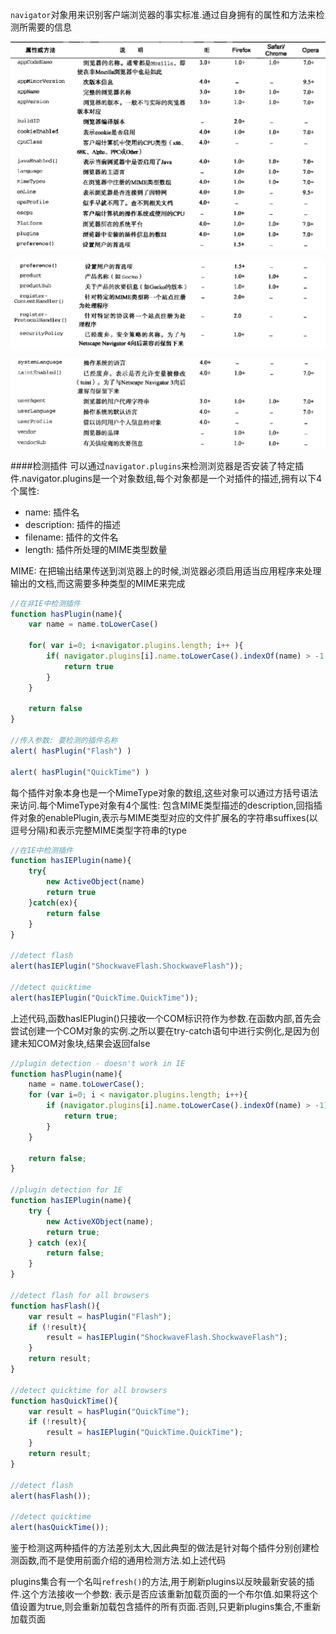 `navigator`对象用来识别客户端浏览器的事实标准.通过自身拥有的属性和方法来检测所需要的信息

![navigator](img/navigator1.png)

![navigator](img/navigator2.png)

![navigator](img/navigator3.png)

####检测插件
可以通过`navigator.plugins`来检测浏览器是否安装了特定插件.navigator.plugins是一个对象数组,每个对象都是一个对插件的描述,拥有以下4个属性:

- name: 插件名
- description: 插件的描述
- filename: 插件的文件名
- length: 插件所处理的MIME类型数量

MIME: 在把输出结果传送到浏览器上的时候,浏览器必须启用适当应用程序来处理输出的文档,而这需要多种类型的MIME来完成

```javascript
//在非IE中检测插件
function hasPlugin(name){
    var name = name.toLowerCase()

    for( var i=0; i<navigator.plugins.length; i++ ){
        if( navigator.plugins[i].name.toLowerCase().indexOf(name) > -1 ){
            return true
        }
    }

    return false
}

//传入参数: 要检测的插件名称
alert( hasPlugin("Flash") )

alert( hasPlugin("QuickTime") )
```

每个插件对象本身也是一个MimeType对象的数组,这些对象可以通过方括号语法来访问.每个MimeType对象有4个属性: 包含MIME类型描述的description,回指插件对象的enablePlugin,表示与MIME类型对应的文件扩展名的字符串suffixes(以逗号分隔)和表示完整MIME类型字符串的type

```javascript
//在IE中检测插件
function hasIEPlugin(name){
    try{
        new ActiveObject(name)
        return true
    }catch(ex){
        return false
    }
}

//detect flash
alert(hasIEPlugin("ShockwaveFlash.ShockwaveFlash"));

//detect quicktime
alert(hasIEPlugin("QuickTime.QuickTime"));
```

上述代码,函数hasIEPlugin()只接收一个COM标识符作为参数.在函数内部,首先会尝试创建一个COM对象的实例.之所以要在try-catch语句中进行实例化,是因为创建未知COM对象块,结果会返回false

```javascript
//plugin detection - doesn't work in IE
function hasPlugin(name){
    name = name.toLowerCase();
    for (var i=0; i < navigator.plugins.length; i++){
        if (navigator.plugins[i].name.toLowerCase().indexOf(name) > -1){
            return true;
        }
    }

    return false;
}        

//plugin detection for IE
function hasIEPlugin(name){
    try {
        new ActiveXObject(name);
        return true;
    } catch (ex){
        return false;
    }
}

//detect flash for all browsers
function hasFlash(){
    var result = hasPlugin("Flash");
    if (!result){
        result = hasIEPlugin("ShockwaveFlash.ShockwaveFlash");
    }
    return result;
}

//detect quicktime for all browsers
function hasQuickTime(){
    var result = hasPlugin("QuickTime");
    if (!result){
        result = hasIEPlugin("QuickTime.QuickTime");
    }
    return result;
}

//detect flash
alert(hasFlash());

//detect quicktime
alert(hasQuickTime());
```

鉴于检测这两种插件的方法差别太大,因此典型的做法是针对每个插件分别创建检测函数,而不是使用前面介绍的通用检测方法.如上述代码

plugins集合有一个名叫`refresh()`的方法,用于刷新plugins以反映最新安装的插件.这个方法接收一个参数: 表示是否应该重新加载页面的一个布尔值.如果将这个值设置为true,则会重新加载包含插件的所有页面.否则,只更新plugins集合,不重新加载页面




